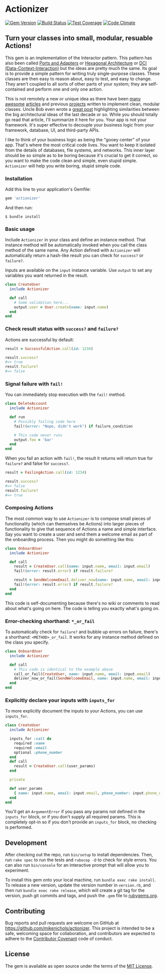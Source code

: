 # Actionizer

[![Gem Version](https://badge.fury.io/rb/actionizer.svg)](https://badge.fury.io/rb/actionizer)
[![Build Status](https://travis-ci.org/mikenichols/actionizer.svg?branch=master)](https://travis-ci.org/mikenichols/actionizer)
[![Test Coverage](https://codeclimate.com/github/mikenichols/actionizer/badges/coverage.svg)](https://codeclimate.com/github/mikenichols/actionizer/coverage)
[![Code Climate](https://codeclimate.com/github/mikenichols/actionizer/badges/gpa.svg)](https://codeclimate.com/github/mikenichols/actionizer)

## Turn your classes into small, modular, resuable Actions!

This gem is an implementation of the Interactor pattern. This pattern has also been called [Ports and Adapters](http://www.dossier-andreas.net/software_architecture/ports_and_adapters.html) or [Hexagonal Architecture](http://victorsavkin.com/post/42542190528/hexagonal-architecture-for-rails-developers) or [DCI (Data-Context-Interaction)](https://en.wikipedia.org/wiki/Data,_context_and_interaction) but the ideas are pretty much the same. Its goal is to provide a simple pattern for writing truly single-purpose classes. These classes are then easy to reason about, easy to test, and easy to change. They aren't coupled to all sorts of other parts of your system; they are self-contained and perform one and only one action.

This is not remotely a new or unique idea as there have been [many](http://blog.8thlight.com/uncle-bob/2011/11/22/Clean-Architecture.html) [awesome](http://jamesgolick.com/2010/3/14/crazy-heretical-and-awesome-the-way-i-write-rails-apps.html) [articles](http://jeffreypalermo.com/blog/the-onion-architecture-part-1/) and previous [projects](https://github.com/collectiveidea/interactor/) written to implement clean, modular classes. Uncle Bob even wrote a [great post](https://blog.8thlight.com/uncle-bob/2012/08/13/the-clean-architecture.html) highlighting similarities between the big architectural ideas of the last decade or so. While you should totally go read that article, I'll summarize it here for you. Your app is not your framework. It's super effective to decouple your business logic from your framework, database, UI, and third-party APIs.

I like to think of your business logic as being the "gooey center" of your app. That's where the most critical code lives. You want to keep it isolated from the details of databases, file systems, and networks. This inner layer should be so simple as to be boring because it's crucial to get it correct, so you want to make the code clean and simple, even stupid simple. `Actionizer` will help you write boring, stupid simple code.

### Installation

Add this line to your application's Gemfile:

```ruby
gem 'actionizer'
```

And then run:

    $ bundle install

### Basic usage

Include `Actionizer` in your class and define an instance method. That instance method will be automatically invoked when you call the class method of the same name. Any Action defined with `Actionizer` will automatically return a hash-like result you can check for `success?` or `failure?`.

Inputs are available on the `input` instance variable. Use `output` to set any variables you want returned in the result.

```ruby
class CreateUser
  include Actionizer

  def call
    # Some validation here...
    output.user = User.create(name: input.name)
  end
end
```

### Check result status with `success?` and `failure?`

Actions are successful by default:
```ruby
result = SuccessfulAction.call(id: 1234)

result.success?
#=> true
result.failure?
#=> false
```

### Signal failure with `fail!`

You can immediately stop execution with the `fail!` method.
```ruby
class DeleteAccount
  include Actionizer

  def run
    # Possibly failing code here
    fail!(error: "Nope, didn't work") if failure_condition

    # This code never runs
    output.foo = 'bar'
  end
end
```

When you fail an action with `fail!`, the result it returns will return true for `failure?` and false for `success?`.
```ruby
result = FailingAction.call(id: 1234)

result.success?
#=> false
result.failure?
#=> true
```

### Composing Actions

The most common way to use `Actionizer` is to compose small pieces of functionality (which can themselves be Actions) into larger pieces of functionality to give that sequence of Actions a name and simple interface. Say you want to create a user and send them a welcome email as part of the onboarding process. Then you might do something like this:
```ruby
class OnboardUser
  include Actionizer

  def call
    result = CreateUser.call(name: input.name, email: input.email)
    fail!(error: result.error) if result.failure?

    result = SendWelcomeEmail.deliver_now(name: input.name, email: input.email)
    fail!(error: result.error) if result.failure?
  end
end
```

This code is self-documenting because there's no wiki or comments to read about what's going on here. The code is telling you exactly what's going on.

### Error-checking shorthand: `*_or_fail`

To automatically check for `failure?` and bubble up errors on failure, there's a shorthand: `<METHOD>_or_fail`. It works for any instance method defined on the class you specify.
```ruby
class OnboardUser
  include Actionizer

  def call
    # This code is identical to the example above
    call_or_fail(CreateUser, name: input.name, email: input.email)
    deliver_now_or_fail(SendWelcomeEmail, name: input.name, email: input.email)
  end
end
```

### Explicitly declare your inputs with `inputs_for`

To more explicitly document the inputs to your Actions, you can use `inputs_for`.
```ruby
class CreateUser
  include Actionizer

  inputs_for :call do
    required :name
    required :email
    optional :phone_number
  end
  def call
    result = CreateUser.call(user_params)
  end

  private

  def user_params
    { name: input.name, email: input.email, phone_number: input.phone_number }.compact
  end
end
```

You'll get an `ArgumentError` if you pass any params not defined in the `inputs_for` block, or if you don't supply all required params. This is completely opt-in so if you don't provide an `inputs_for` block, no checking is performed.

## Development

After checking out the repo, run `bin/setup` to install dependencies. Then, run `rake spec` to run the tests and `rubocop -D` to check for style errors. You can also run `bin/console` for an interactive prompt that will allow you to experiment.

To install this gem onto your local machine, run `bundle exec rake install`. To release a new version, update the version number in `version.rb`, and then run `bundle exec rake release`, which will create a git tag for the version, push git commits and tags, and push the `.gem` file to [rubygems.org](https://rubygems.org).

## Contributing

Bug reports and pull requests are welcome on GitHub at https://github.com/mikenichols/actionizer. This project is intended to be a safe, welcoming space for collaboration, and contributors are expected to adhere to the [Contributor Covenant](http://contributor-covenant.org) code of conduct.


## License

The gem is available as open source under the terms of the [MIT License](http://opensource.org/licenses/MIT).
